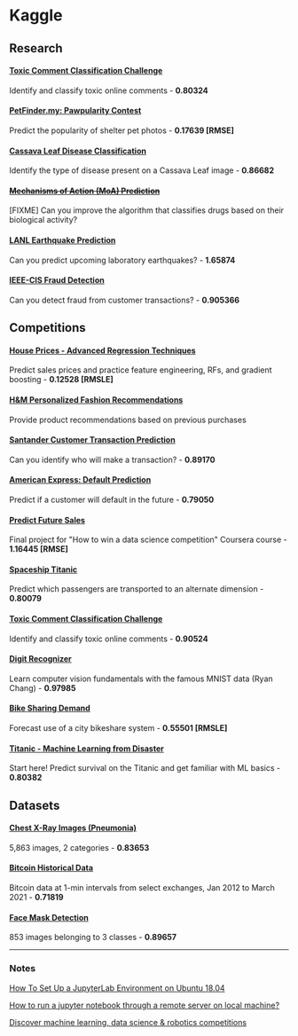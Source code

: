 # Kaggle

## Research

#### [Toxic Comment Classification Challenge](jigsaw-toxic-comment-classification-challenge/jigsaw-toxic-comment-classification-challenge.ipynb)
Identify and classify toxic online comments - **0.80324**

#### [PetFinder.my: Pawpularity Contest](petfinder-pawpularity-score/petfinder-pawpularity-score.ipynb)
Predict the popularity of shelter pet photos - **0.17639 [RMSE]**

#### [Cassava Leaf Disease Classification](cassava-leaf-disease-classification/cassava-leaf-disease-classification.ipynb)
Identify the type of disease present on a Cassava Leaf image - **0.86682**

#### ~~[Mechanisms of Action (MoA) Prediction](lish-moa/lish-moa.ipynb)~~
[FIXME] Can you improve the algorithm that classifies drugs based on their biological activity?

#### [LANL Earthquake Prediction](LANL-Earthquake-Prediction/LANL-Earthquake-Prediction.ipynb)
Can you predict upcoming laboratory earthquakes? - **1.65874**

#### [IEEE-CIS Fraud Detection](ieee-fraud-detection/ieee-fraud-detection.ipynb)
Can you detect fraud from customer transactions? - **0.905366**

## Competitions

#### [House Prices - Advanced Regression Techniques](house-prices-advanced-regression-techniques/house-prices-advanced-regression-techniques.ipynb)
Predict sales prices and practice feature engineering, RFs, and gradient boosting - **0.12528 [RMSLE]**

#### [H&M Personalized Fashion Recommendations](h-and-m-personalized-fashion-recommendations/h-and-m-personalized-fashion-recommendations.ipynb)
Provide product recommendations based on previous purchases

#### [Santander Customer Transaction Prediction](santander-customer-transaction-prediction/model_v1.ipynb)
Can you identify who will make a transaction? - **0.89170**

#### [American Express: Default Prediction](amex-default-prediction/catboost-base-model-v2.ipynb)
Predict if a customer will default in the future - **0.79050**

#### [Predict Future Sales](c_competitive-data-science-predict-future-sales.ipynb)
Final project for "How to win a data science competition" Coursera course - **1.16445 [RMSE]**

#### [Spaceship Titanic](c_spaceship-titanic.ipynb)
Predict which passengers are transported to an alternate dimension - **0.80079**

#### [Toxic Comment Classification Challenge](c_jigsaw-toxic-comment-classification-challenge.ipynb)
Identify and classify toxic online comments - **0.90524**

#### [Digit Recognizer](c_digit-recognizer.ipynb)
Learn computer vision fundamentals with the famous MNIST data (Ryan Chang) - **0.97985**

#### [Bike Sharing Demand](bike-sharing-demand/bike-sharing-demand.ipynb)
Forecast use of a city bikeshare system - **0.55501 [RMSLE]**

#### [Titanic - Machine Learning from Disaster](titanic/titanic.ipynb)
Start here! Predict survival on the Titanic and get familiar with ML basics - **0.80382**

## Datasets

#### [Chest X-Ray Images (Pneumonia)](paultimothymooney_chest-xray-pneumonia/chest-xray-pneumonia.ipynb)
5,863 images, 2 categories - **0.83653**

#### [Bitcoin Historical Data](mczielinski_bitcoin-historical-data/mczielinski_bitcoin-historical-data.ipynb)
Bitcoin data at 1-min intervals from select exchanges, Jan 2012 to March 2021 - **0.71819**

#### [Face Mask Detection](andrewmvd_face_mask_detection.ipynb)
853 images belonging to 3 classes - **0.89657**

----
### Notes

[How To Set Up a JupyterLab Environment on Ubuntu 18.04](https://www.digitalocean.com/community/tutorials/how-to-set-up-a-jupyterlab-environment-on-ubuntu-18-04#step-6-setting-up-a-systemd-service)

[How to run a jupyter notebook through a remote server on local machine?](https://stackoverflow.com/a/69244262)

[Discover machine learning, data science & robotics competitions](https://mlcontests.com/)
